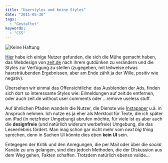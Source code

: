 ```yaml
---
title: "Userstyles und keine Styles"
date: "2011-05-30"
tags:
  - "Gestaltet"
keywords:
  - "CSS"
---
```


![Keine Haftung](/images/codecandies/keineHaftung.jpg)

[Hier](http://userstyles.org/styles/browse/all/http:%2F%2Fwww.zeit.de) habe ich einige Nutzer gefunden, die sich die Mühe gemacht haben, das Webdesign von [zeit.de](http://zeit.de) nach ihrem gutdünken zu verändern und die Styles zur Verfügung zu stellen (zugegeben, mit teilweise etwas haarsträubenden Ergebnissen, aber am Ende zählt ja der Wille, positiv wie negativ).

Übersehen wir einmal das Offensichtliche: das Ausblenden der Ads, finden sich dort so interessante Styles wie: Eilmeldungen auf zeit.de entfernen, oder auch zeit.de without user comments oder …remove useless stuff.

Auf ähnlichen Pfaden wandeln die Nutzer, die Dienste wie [Instapaper](http://www.instapaper.com/) u.ä. in Anspruch nehmen. Ich nutze es ja eher als Merktool für Texte, die ich später am iPad (in netzfreier Umgebung) abrufen möchte, für viele ist es aber auch die **designfreie** (und natürlich widerum werbefreie) Umgebung, die das Leseerlebnis fördert. Man mag schon gar nicht mehr vom _next big thing_ sprechen, denn in Sachen UI könnte dies eben **kein UI** sein.

Entegegen der Kritik und den Anregungen, die per Mail oder über die _social_ Kanäle zu uns gelangen, sind dies jedoch Methoden, die der Diskussion aus dem Weg gehen, Fakten schaffen. Trotzdem natürlich ebenso valide…
